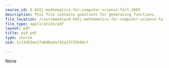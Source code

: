 ```yaml
---
course_id: 6-042j-mathematics-for-computer-science-fall-2005
description: This file contains questions for generating functions.
file_location: /coursemedia/6-042j-mathematics-for-computer-science-fall-2005/1c13d53ee1fa8d0adaf42e23725b98cf_ps8.pdf
file_type: application/pdf
layout: pdf
title: ps8.pdf
type: course
uid: 1c13d53ee1fa8d0adaf42e23725b98cf

---
```

None
